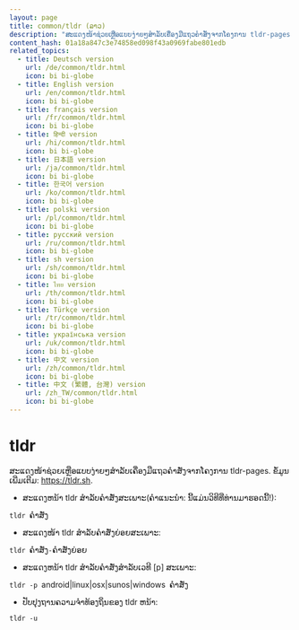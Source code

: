 ```yaml
---
layout: page
title: common/tldr (ລາວ)
description: "ສະແດງໜ້າຊ່ວຍເຫຼືອແບບງ່າຍໆສຳລັບເຄື່ອງມືແຖວຄຳສັ່ງຈາກໂຄງການ tldr-pages."
content_hash: 01a18a847c3e74858ed098f43a0969fabe801edb
related_topics:
  - title: Deutsch version
    url: /de/common/tldr.html
    icon: bi bi-globe
  - title: English version
    url: /en/common/tldr.html
    icon: bi bi-globe
  - title: français version
    url: /fr/common/tldr.html
    icon: bi bi-globe
  - title: हिन्दी version
    url: /hi/common/tldr.html
    icon: bi bi-globe
  - title: 日本語 version
    url: /ja/common/tldr.html
    icon: bi bi-globe
  - title: 한국어 version
    url: /ko/common/tldr.html
    icon: bi bi-globe
  - title: polski version
    url: /pl/common/tldr.html
    icon: bi bi-globe
  - title: русский version
    url: /ru/common/tldr.html
    icon: bi bi-globe
  - title: sh version
    url: /sh/common/tldr.html
    icon: bi bi-globe
  - title: ไทย version
    url: /th/common/tldr.html
    icon: bi bi-globe
  - title: Türkçe version
    url: /tr/common/tldr.html
    icon: bi bi-globe
  - title: українська version
    url: /uk/common/tldr.html
    icon: bi bi-globe
  - title: 中文 version
    url: /zh/common/tldr.html
    icon: bi bi-globe
  - title: 中文 (繁體, 台灣) version
    url: /zh_TW/common/tldr.html
    icon: bi bi-globe
---
```

# tldr

ສະແດງໜ້າຊ່ວຍເຫຼືອແບບງ່າຍໆສຳລັບເຄື່ອງມືແຖວຄຳສັ່ງຈາກໂຄງການ tldr-pages.
ຂໍ້ມູນເພີ່ມເຕີມ: <https://tldr.sh>.

- ສະແດງຫນ້າ tldr ສໍາລັບຄໍາສັ່ງສະເພາະ(ຄໍາແນະນໍາ: ນີ້ແມ່ນວິທີທີ່ທ່ານມາຮອດນີ້!):

`tldr `<span class="tldr-var badge badge-pill bg-dark-lm bg-white-dm text-white-lm text-dark-dm font-weight-bold">ຄໍາສັ່ງ</span>

- ສະແດງໜ້າ tldr ສໍາລັບຄໍາສັ່ງຍ່ອຍສະເພາະ:

`tldr `<span class="tldr-var badge badge-pill bg-dark-lm bg-white-dm text-white-lm text-dark-dm font-weight-bold">ຄໍາສັ່ງ</span>`-`<span class="tldr-var badge badge-pill bg-dark-lm bg-white-dm text-white-lm text-dark-dm font-weight-bold">ຄໍາສັ່ງຍ່ອຍ</span>

- ສະແດງຫນ້າ tldr ສໍາລັບຄໍາສັ່ງສໍາລັບເວທີ [p] ສະເພາະ:

`tldr -p `<span class="tldr-var badge badge-pill bg-dark-lm bg-white-dm text-white-lm text-dark-dm font-weight-bold">android|linux|osx|sunos|windows</span>` `<span class="tldr-var badge badge-pill bg-dark-lm bg-white-dm text-white-lm text-dark-dm font-weight-bold">ຄໍາສັ່ງ</span>

- ປັບ​ປຸງ​ຖານ​ຄວາມ​ຈໍາ​ທ້ອງ​ຖິ່ນ​ຂອງ tldr ຫນ້າ​:

`tldr -u`
